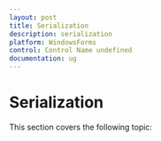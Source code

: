 ```yaml
---
layout: post
title: Serialization
description: serialization
platform: WindowsForms
control: Control Name undefined
documentation: ug
---
```


# Serialization

This section covers the following topic:


